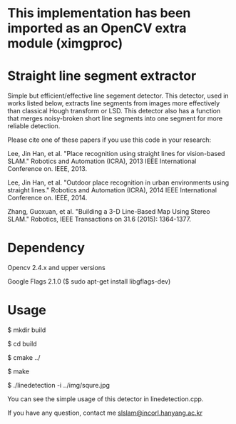 # This implementation has been imported as an OpenCV extra module (ximgproc)

# Straight line segment extractor

Simple but efficient/effective line segement detector.
This detector, used in works listed below, extracts line segments from images more effectively than classical Hough transform or LSD.
This detector also has a function that merges noisy-broken short line segments into one segment for more reliable detection.

Please cite one of these papers if you use this code in your research:

Lee, Jin Han, et al. "Place recognition using straight lines for vision-based
SLAM." Robotics and Automation (ICRA), 2013 IEEE International Conference on.
IEEE, 2013.

Lee, Jin Han, et al. "Outdoor place recognition in urban environments using
straight lines." Robotics and Automation (ICRA), 2014 IEEE International
Conference on. IEEE, 2014.

Zhang, Guoxuan, et al. "Building a 3-D Line-Based Map Using Stereo SLAM."
Robotics, IEEE Transactions on 31.6 (2015): 1364-1377.

# Dependency
Opencv 2.4.x and upper versions

Google Flags 2.1.0 ($ sudo apt-get install libgflags-dev)

# Usage

$ mkdir build

$ cd build

$ cmake ../

$ make

$ ./linedetection -i ../img/squre.jpg

You can see the simple usage of this detector in linedetection.cpp.

If you have any question, contact me slslam@incorl.hanyang.ac.kr
